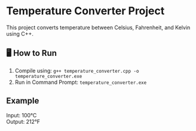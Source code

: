 # Temperature Converter Project

This project converts temperature between Celsius, Fahrenheit, and Kelvin using C++.

## 🖥️ How to Run
1. Compile using: `g++ temperature_converter.cpp -o temperature_converter.exe`
2. Run in Command Prompt: `temperature_converter.exe`

## Example
Input: 100°C  
Output: 212°F

